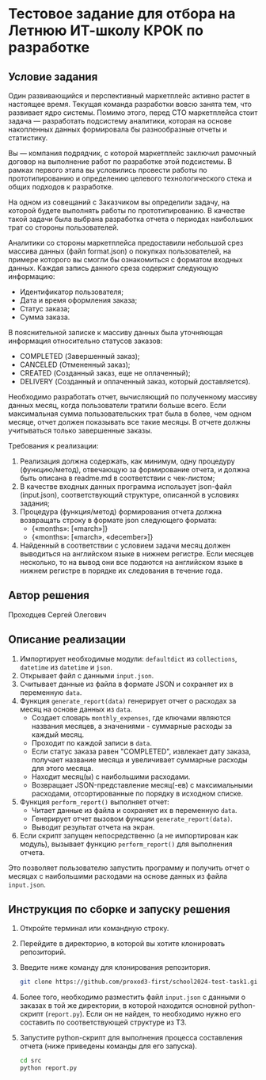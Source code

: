 # Тестовое задание для отбора на Летнюю ИТ-школу КРОК по разработке

## Условие задания
Один развивающийся и перспективный маркетплейс активно растет в настоящее время. Текущая команда разработки вовсю занята тем, что развивает ядро системы. Помимо этого, перед CTO маркетплейса стоит задача — разработать подсистему аналитики, которая на основе накопленных данных формировала бы разнообразные отчеты и статистику.

Вы — компания подрядчик, с которой маркетплейс заключил рамочный договор на выполнение работ по разработке этой подсистемы. В рамках первого этапа вы условились провести работы по прототипированию и определению целевого технологического стека и общих подходов к разработке.

На одном из совещаний с Заказчиком вы определили задачу, на которой будете выполнять работы по прототипированию. В качестве такой задачи была выбрана разработка отчета о периодах наибольших трат со стороны пользователей.

Аналитики со стороны маркетплейса предоставили небольшой срез массива данных (файл format.json) о покупках пользователей, на примере которого вы смогли бы ознакомиться с форматом входных данных. Каждая запись данного среза содержит следующую информацию:
- Идентификатор пользователя;
- Дата и время оформления заказа;
- Статус заказа;
- Сумма заказа.

В пояснительной записке к массиву данных была уточняющая информация относительно статусов заказов:
- COMPLETED (Завершенный заказ);
- CANCELED (Отмененный заказ);
- CREATED (Созданный заказ, еще не оплаченный);
- DELIVERY (Созданный и оплаченный заказ, который доставляется).

Необходимо разработать отчет, вычисляющий по полученному массиву данных месяц, когда пользователи тратили больше всего. Если максимальная сумма пользовательских трат была в более, чем одном месяце, отчет должен показывать все такие месяцы. В отчете должны учитываться только завершенные заказы.

Требования к реализации:
1. Реализация должна содержать, как минимум, одну процедуру (функцию/метод), отвечающую за формирование отчета, и должна быть описана в readme.md в соответствии с чек-листом;
2. В качестве входных данных программа использует json-файл (input.json), соответствующий структуре, описанной в условиях задания;
3. Процедура (функция/метод) формирования отчета должна возвращать строку в формате json следующего формата:
   - {«months»: [«march»]} 
   - {«months»: [«march», «december»]}
4. Найденный в соответствии с условием задачи месяц должен выводиться на английском языке в нижнем регистре. Если месяцев несколько, то на вывод они все подаются на английском языке в нижнем регистре в порядке их следования в течение года.

## Автор решения
Проходцев Сергей Олегович

## Описание реализации
1. Импортирует необходимые модули: `defaultdict` из `collections`, `datetime` из `datetime` и `json`.
2. Открывает файл с данными `input.json`.
3. Считывает данные из файла в формате JSON и сохраняет их в переменную `data`.
4. Функция `generate_report(data)` генерирует отчет о расходах за месяц на основе данных из `data`.
    - Создает словарь `monthly_expenses`, где ключами являются названия месяцев, а значениями - суммарные расходы за каждый месяц.
    - Проходит по каждой записи в `data`.
    - Если статус заказа равен "COMPLETED", извлекает дату заказа, получает название месяца и увеличивает суммарные расходы для этого месяца.
    - Находит месяц(ы) с наибольшими расходами.
    - Возвращает JSON-представление месяц(-ев) с максимальными расходами, отсортированные по порядку в исходном списке.
5. Функция `perform_report()` выполняет отчет:
    - Читает данные из файла и сохраняет их в переменную `data`.
    - Генерирует отчет вызовом функции `generate_report(data)`.
    - Выводит результат отчета на экран.
6. Если скрипт запущен непосредственно (а не импортирован как модуль), вызывает функцию `perform_report()` для выполнения отчета.

Это позволяет пользователю запустить программу и получить отчет о месяцах с наибольшими расходами на основе данных из файла `input.json`.

## Инструкция по сборке и запуску решения
1. Откройте терминал или командную строку.
2. Перейдите в директорию, в которой вы хотите клонировать репозиторий.
3. Введите ниже команду для клонирования репозитория.
   
   ```bash
   git clone https://github.com/proxod3-first/school2024-test-task1.git
   ```

4. Более того, необходимо разместить файл `input.json` с данными о заказах в той же директории, в которой находится основной python-скрипт (`report.py`). Если он не найден, то необходимо нужно его составить по соответствующей структуре из ТЗ.
5. Запустите python-скрипт для выполнения процесса составления отчета (ниже приведены команды для его запуска).

   ```bash
   cd src
   python report.py
   ```
